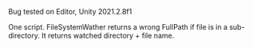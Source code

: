 Bug tested on Editor, Unity 2021.2.8f1

One script. FileSystemWather returns a wrong FullPath if file is in a sub-directory. It returns watched directory + file name.
